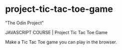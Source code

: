 # project-tic-tac-toe-game

"The Odin Project"

JAVASCRIPT COURSE | Project Tic Tac Toe Game

Make a Tic Tac Toe game you can play in the browser.